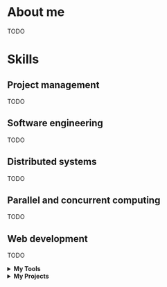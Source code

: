 # About me
TODO

# Skills

## Project management
TODO

## Software engineering
TODO

## Distributed systems
TODO

## Parallel and concurrent computing
TODO

## Web development
TODO 

<details>
    <summary><strong>My Tools</strong></summary>
    <div>
        <strong>Languages</strong>
        <ul>
            <li>Javascript</li>
            <li>Typescript</li>
            <li>Html</li>
            <li>Css</li>
            <li>Php</li>
        </ul>
    </div>
    <div>
        <strong>Frameworks</strong>
        <ul>
            <li>NodeJs</li>
            <li>Express</li>
            <li>React</li>
            <li>Redux</li>
        </ul>
    </div>
    <div>
        <strong>Dependencies management</strong>
        <ul>
            <li>Dependabot</li>
            <li>Npm</li>
            <li>Yarn</li>
        </ul>
    </div>
    <div>
        <strong>Database-side</strong>
        <ul>
            <li>SQL</li>
            <li>MongoDB</li>
            <li>Mongoose</li>
        </ul>
    </div>
    <div>
        <strong>Deployment</strong>
        <ul>
            <li>GitHub actions</li>
            <li>Docker</li>
            <li>Heroku</li>
            <li>AWS</li>
        </ul>
    </div>
    <div>
        <strong>Testing</strong>
        <ul>
            <li>Jest</li>
            <li>Supertest</li>
            <li>React testing library</li>
            <li>Postman</li>
        </ul>
    </div>
    <div>
        <strong>Code quality</strong>
        <ul>
            <li>Eslint</li>
            <li>Jscpd</li>
        </ul>
    </div>
</details>
<details>
    <summary><strong>My Projects</strong></summary>
    <ul>
        <li><strong><a href="https://github.com/Tale152/express-server-template">Express server template</a></strong>
        </br>A template repository for a Typescript Express server that follows the Clean Architecture pattern.
        </li>
        <li><strong><a href="https://github.com/Tale152/brittany">Brittany</a></strong>
        </br>A microservices-oriented distributed Greenhouses manager with dynamic hardware (actuators and sensors) modules.
        </li>
        <li><strong><a href="https://github.com/Tale152/treasure-hunt-final-step">King quest</a></strong>
        </br>Simple React application for the final step of a treasure hunt organized in my group of friends.
        </li>
        <li><strong><a href="https://github.com/AngeloFilaseta/asw-project">Guessr</a></strong>
        </br>A web-based party game where players draw images and guess the meaning of those drawings.
        </li>
    </ul>
</details>